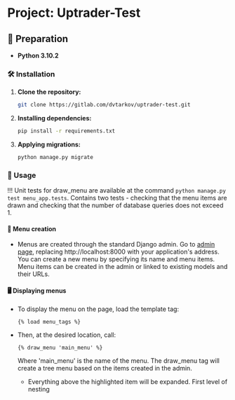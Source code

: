 # Project: Uptrader-Test

## 🚀 Preparation

- **Python 3.10.2**
  
### 🛠️ Installation

1. **Clone the repository:**
    ```bash
    git clone https://gitlab.com/dvtarkov/uptrader-test.git
    ```
2. **Installing dependencies:**
    ```bash
    pip install -r requirements.txt
    ```
3. **Applying migrations:**
    ```bash
    python manage.py migrate
    ```

### 🚀 Usage

!!! Unit tests for draw_menu are available at the command 
``python manage.py test menu_app.tests``.
Contains two tests - checking that the menu items are drawn and checking that the number of database queries does not exceed 1.

#### 📝 Menu creation

- Menus are created through the standard Django admin. Go to [admin page](http://localhost:8000/admin/menu_app/menu/), replacing http://localhost:8000 with your application's address. You can create a new menu by specifying its name and menu items. Menu items can be created in the admin or linked to existing models and their URLs.

#### 🖥️ Displaying menus

- To display the menu on the page, load the template tag:
    ```django
    {% load menu_tags %}
    ```
- Then, at the desired location, call:
    ```django
    {% draw_menu 'main_menu' %}
    ```
  Where 'main_menu' is the name of the menu. The draw_menu tag will create a tree menu based on the items created in the admin.

    - Everything above the highlighted item will be expanded. First level of nesting

